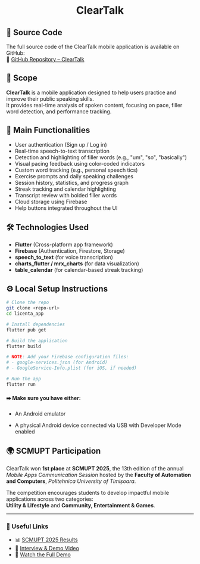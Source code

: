 <h1 align="center">ClearTalk</h1>

## 📂 Source Code

The full source code of the ClearTalk mobile application is available on GitHub:  
🔗 [GitHub Repository – ClearTalk](https://github.com/BettinaGotiu/licenta_app)

## 📌 Scope

**ClearTalk** is a mobile application designed to help users practice and improve their public speaking skills.  
It provides real-time analysis of spoken content, focusing on pace, filler word detection, and performance tracking.

## 🚀 Main Functionalities

- User authentication (Sign up / Log in)
- Real-time speech-to-text transcription
- Detection and highlighting of filler words (e.g., "um", "so", "basically")
- Visual pacing feedback using color-coded indicators
- Custom word tracking (e.g., personal speech tics)
- Exercise prompts and daily speaking challenges
- Session history, statistics, and progress graph
- Streak tracking and calendar highlighting
- Transcript review with bolded filler words
- Cloud storage using Firebase
- Help buttons integrated throughout the UI


## 🛠️ Technologies Used

- **Flutter** (Cross-platform app framework)
- **Firebase** (Authentication, Firestore, Storage)
- **speech_to_text** (for voice transcription)
- **charts_flutter / mrx_charts** (for data visualization)
- **table_calendar** (for calendar-based streak tracking)

## ⚙️ Local Setup Instructions

```bash
# Clone the repo
git clone <repo-url>
cd licenta_app

# Install dependencies
flutter pub get

# Build the application
flutter build

# NOTE: Add your Firebase configuration files:
# - google-services.json (for Android)
# - GoogleService-Info.plist (for iOS, if needed)

# Run the app
flutter run
```
#### ➡️ Make sure you have either:

- An Android emulator 

- A physical Android device connected via USB with Developer Mode enabled
  
## 🌍 SCMUPT Participation 

ClearTalk won **1st place** at **SCMUPT 2025**, the 13th edition of the annual *Mobile Apps Communication Session* hosted by the **Faculty of Automation and Computers**, *Politehnica University of Timișoara*.

The competition encourages students to develop impactful mobile applications across two categories:  
**Utility & Lifestyle** and **Community, Entertainment & Games**.

---

### 🔗 Useful Links

- 📊 [SCMUPT 2025 Results](https://sites.google.com/view/scmupt/home?authuser=0)  
- 🎥 [Interview & Demo Video](https://www.youtube.com/watch?v=ccrvT67X5Fo)
- 📱 [Watch the Full Demo](https://github.com/BettinaGotiu/licenta_app/blob/main/ClearTalk_Demo.mp4)
